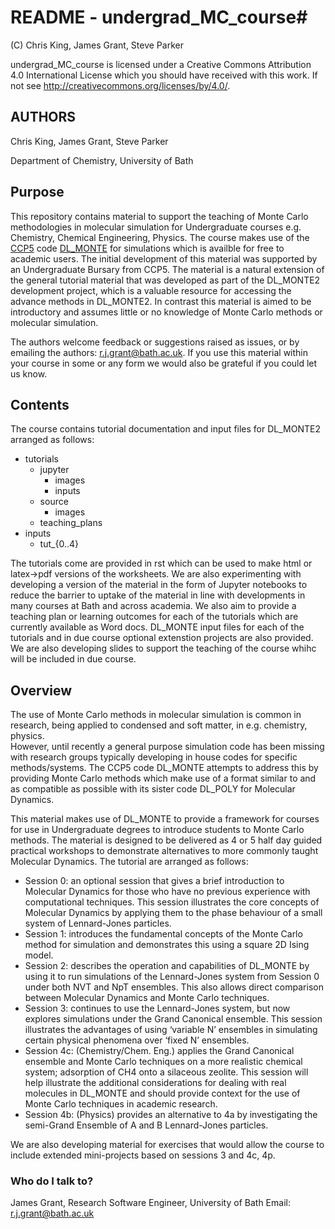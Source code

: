 # README - undergrad_MC_course#
(C) Chris King, James Grant, Steve Parker 

undergrad_MC_course is licensed under a Creative Commons Attribution 4.0 International License which you should have received with this work.  If not see <http://creativecommons.org/licenses/by/4.0/>.

AUTHORS
-------
Chris King, James Grant, Steve Parker

Department of Chemistry, University of Bath

Purpose
-------

This repository contains material to support the teaching of Monte Carlo methodologies in molecular simulation for Undergraduate courses e.g. Chemistry, Chemical Engineering, Physics.
The course makes use of the [CCP5](https://www.ccp5.ac.uk)  code [DL_MONTE](https://ccpforge.cse.rl.ac.uk/gf/project/dlmonte2/) for simulations which is availble for free to academic users.
The initial development of this material was supported by an Undergraduate Bursary from CCP5.
The material is a natural extension of the general tutorial material that was developed as part of the DL_MONTE2 development project, which is a valuable resource for accessing the advance methods in DL_MONTE2.
In contrast this material is aimed to be introductory and assumes little or no knowledge of Monte Carlo methods or molecular simulation.

The authors welcome feedback or suggestions raised as issues, or by emailing the authors: r.j.grant@bath.ac.uk.  If you use this material within your course in some or any form we would also be grateful if you could let us know.

Contents
--------

The course contains tutorial documentation and input files for DL_MONTE2 arranged as follows:
 
* tutorials
    * jupyter
        * images
        * inputs
    * source
        * images
    * teaching_plans
* inputs
    * tut_{0..4}

The tutorials come are provided in rst which can be used to make html or latex->pdf versions of the worksheets.  We are also experimenting with developing a version of the material in the form of Jupyter notebooks to reduce the barrier to uptake of the material in line with developments in many courses at Bath and across academia.  We also aim to provide a teaching plan or learning outcomes for each of the tutorials which are currently available as Word docs.  DL_MONTE input files for each of the tutorials and in due course optional extenstion projects are also provided.  We are also developing slides to support the teaching of the course whihc will be included in due course.

Overview
--------

The use of Monte Carlo methods in molecular simulation is common in research, being applied to condensed and soft matter, in e.g. chemistry, physics.  
However, until recently a general purpose simulation code has been missing with research groups typically developing in house codes for specific methods/systems.
The CCP5 code DL_MONTE attempts to address this by providing Monte Carlo methods which make use of a format similar to and as compatible as possible with its sister code DL_POLY for Molecular Dynamics.

This material makes use of DL_MONTE to provide a framework for courses for use in Undergraduate degrees to introduce students to Monte Carlo methods.
The material is designed to be delivered as 4 or 5 half day guided practical workshops to demonstrate alternatives to more commonly taught Molecular Dynamics.
The tutorial are arranged as follows:
*   Session 0: an optional session that gives a brief introduction to Molecular Dynamics for those who have no previous experience with computational techniques.  This session illustrates the core concepts of Molecular Dynamics by applying them to the phase behaviour of a small system of Lennard-Jones particles.
*   Session 1: introduces the fundamental concepts of the Monte Carlo method for simulation and demonstrates this using a square 2D Ising model. 
*   Session 2: describes the operation and capabilities of DL_MONTE by using it to run simulations of the Lennard-Jones system from Session 0 under both NVT and NpT ensembles.  This also allows direct comparison between Molecular Dynamics and Monte Carlo techniques.  
*   Session 3: continues to use the Lennard-Jones system, but now explores simulations under the Grand Canonical ensemble.  This session illustrates the advantages of using ‘variable N’ ensembles in simulating certain physical phenomena over ‘fixed N’ ensembles.  
*   Session 4c: (Chemistry/Chem. Eng.) applies the Grand Canonical ensemble and Monte Carlo techniques on a more realistic chemical system; adsorption of CH4 onto a silaceous zeolite.  This session will help illustrate the additional considerations for dealing with real molecules in DL_MONTE and should provide context for the use of Monte Carlo techniques in academic research.
*   Session 4b: (Physics) provides an alternative to 4a by investigating the semi-Grand Ensemble of A and B Lennard-Jones particles.

We are also developing material for exercises that would allow the course to include extended mini-projects based on  sessions 3 and 4c, 4p.

### Who do I talk to? ###

James Grant, Research Software Engineer, University of Bath
Email: r.j.grant@bath.ac.uk
